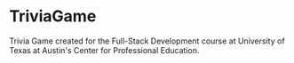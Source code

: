 # TriviaGame

Trivia Game created for the Full-Stack Development course at University of Texas at Austin's Center for Professional Education.
